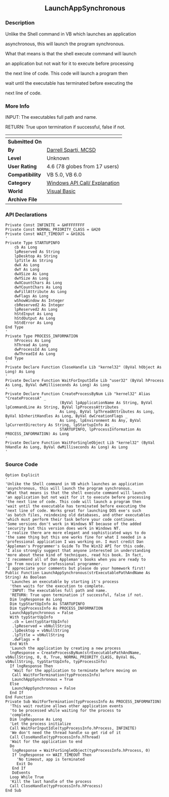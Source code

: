 ﻿<div align="center">

## LaunchAppSynchronous


</div>

### Description

Unlike the Shell command in VB which launches an application

asynchronous, this will launch the program synchronous.

What that means is that the shell execute command will launch

an application but not wait for it to execute before processing

the next line of code. This code will launch a program then

wait until the executable has terminated before executing the

next line of code.
 
### More Info
 
INPUT: The executables full path and name.

RETURN: True upon termination if successful, false if not.


<span>             |<span>
---                |---
**Submitted On**   |
**By**             |[Darrell Sparti, MCSD](https://github.com/Planet-Source-Code/PSCIndex/blob/master/ByAuthor/darrell-sparti-mcsd.md)
**Level**          |Unknown
**User Rating**    |4.6 (78 globes from 17 users)
**Compatibility**  |VB 5\.0, VB 6\.0
**Category**       |[Windows API Call/ Explanation](https://github.com/Planet-Source-Code/PSCIndex/blob/master/ByCategory/windows-api-call-explanation__1-39.md)
**World**          |[Visual Basic](https://github.com/Planet-Source-Code/PSCIndex/blob/master/ByWorld/visual-basic.md)
**Archive File**   |[](https://github.com/Planet-Source-Code/darrell-sparti-mcsd-launchappsynchronous__1-3716/archive/master.zip)

### API Declarations

```
Private Const INFINITE = &HFFFFFFFF
Private Const NORMAL_PRIORITY_CLASS = &H20
Private Const WAIT_TIMEOUT = &H102&
'
Private Type STARTUPINFO
    cb As Long
    lpReserved As String
    lpDesktop As String
    lpTitle As String
    dwX As Long
    dwY As Long
    dwXSize As Long
    dwYSize As Long
    dwXCountChars As Long
    dwYCountChars As Long
    dwFillAttribute As Long
    dwFlags As Long
    wShowWindow As Integer
    cbReserved2 As Integer
    lpReserved2 As Long
    hStdInput As Long
    hStdOutput As Long
    hStdError As Long
End Type
'
Private Type PROCESS_INFORMATION
    hProcess As Long
    hThread As Long
    dwProcessId As Long
    dwThreadId As Long
End Type
'
Private Declare Function CloseHandle Lib "kernel32" (ByVal hObject As Long) As Long
'
Private Declare Function WaitForInputIdle Lib "user32" (ByVal hProcess As Long, ByVal dwMilliseconds As Long) As Long
'
Private Declare Function CreateProcessByNum Lib "kernel32" Alias "CreateProcessA" _
                        (ByVal lpApplicationName As String, ByVal lpCommandLine As String, ByVal lpProcessAttributes _
                        As Long, ByVal lpThreadAttributes As Long, ByVal bInheritHandles As Long, ByVal dwCreationFlags _
                        As Long, lpEnvironment As Any, ByVal lpCurrentDirectory As String, lpStartupInfo As _
                        STARTUPINFO, lpProcessInformation As PROCESS_INFORMATION) As Long
'
Private Declare Function WaitForSingleObject Lib "kernel32" (ByVal hHandle As Long, ByVal dwMilliseconds As Long) As Long
'
```


### Source Code

```
Option Explicit
'
'Unlike the Shell command in VB which launches an application
'asynchronous, this will launch the program synchronous.
'What that means is that the shell execute command will launch
'an application but not wait for it to execute before processing
'the next line of code. This code will launch a program then
'wait until the executable has terminated before executing the
'next line of code. Works great for launching DOS exe's such
'as batch files, reindexing old databases, and other executables
'which must perform their task before your code continues.
'Some versions don't work in Windows NT because of the added
'security but this version does work in Windows NT.
'I realize there are more elegant and sophisticated ways to do
'the same thing but this one works fine for what I needed in a
'professional application I was working on. I must credit Dan
'Appleman's Programmer's Guide To The Win32 API for this code.
'I also strongly suggest that anyone interested in understanding
'more about these kind of techniques, read his book. In fact,
'I recommend all of Dan Appleman's books when you are ready to
'go from novice to professional programmer.
'I appreciate your comments but please do your homework first!
Public Function LaunchAppSynchronous(strExecutablePathAndName As String) As Boolean
  'Launches an executable by starting it's process
  'then waits for the execution to complete.
  'INPUT: The executables full path and name.
  'RETURN: True upon termination if successful, false if not.
  Dim lngResponse As Long
  Dim typStartUpInfo As STARTUPINFO
  Dim typProcessInfo As PROCESS_INFORMATION
  LaunchAppSynchronous = False
  With typStartUpInfo
   .cb = Len(typStartUpInfo)
   .lpReserved = vbNullString
   .lpDesktop = vbNullString
   .lpTitle = vbNullString
   .dwFlags = 0
  End With
  'Launch the application by creating a new process
  lngResponse = CreateProcessByNum(strExecutablePathAndName, vbNullString, 0, 0, True, NORMAL_PRIORITY_CLASS, ByVal 0&, vbNullString, typStartUpInfo, typProcessInfo)
  If lngResponse Then
   'Wait for the application to terminate before moving on
   Call WaitForTermination(typProcessInfo)
   LaunchAppSynchronous = True
  Else
   LaunchAppSynchronous = False
  End If
End Function
Private Sub WaitForTermination(typProcessInfo As PROCESS_INFORMATION)
  'This wait routine allows other application events
  'to be processed while waiting for the process to
  'complete.
  Dim lngResponse As Long
  'Let the process initialize
  Call WaitForInputIdle(typProcessInfo.hProcess, INFINITE)
  'We don't need the thread handle so get rid of it
  Call CloseHandle(typProcessInfo.hThread)
  'Wait for the application to end
  Do
   lngResponse = WaitForSingleObject(typProcessInfo.hProcess, 0)
   If lngResponse <> WAIT_TIMEOUT Then
     'No timeout, app is terminated
     Exit Do
   End If
   DoEvents
  Loop While True
  'Kill the last handle of the process
  Call CloseHandle(typProcessInfo.hProcess)
End Sub
```

